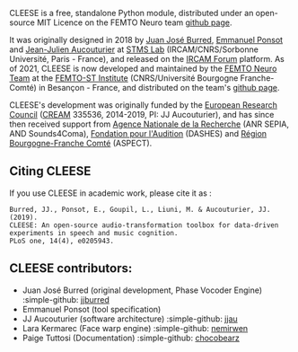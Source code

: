 CLEESE is a free, standalone Python module, distributed under an open-source MIT Licence on the FEMTO Neuro team [github page](https://github.com/neuro-team-femto/cleese). 

It was originally designed in 2018 by [Juan José Burred](https://www.jjburred.com), [Emmanuel Ponsot](https://www.stms-lab.fr/person/emmanuel-ponsot) and [Jean-Julien Aucouturier](https://www.femto-st.fr/fr/personnel-femto/jeanaucouturier) at [STMS Lab](https://www.stms-lab.fr) (IRCAM/CNRS/Sorbonne Université, Paris - France), and released on the [IRCAM Forum](https://forum.ircam.fr/) platform. As of 2021, CLEESE is now developed and maintained by the [FEMTO Neuro Team](https://neuro-team-femto.github.io/) at the [FEMTO-ST Institute](https://www.femto-st.fr/) (CNRS/Université Bourgogne Franche-Comté) in Besançon - France, and distributed on the team's [github page](https://github.com/neuro-team-femto/cleese). 

CLEESE's development was originally funded by the [European Research Council](https://erc.europa.eu) ([CREAM](https://neuro-team-femto.github.io/cream/) 335536, 2014-2019, PI: JJ Aucouturier), and has since then received support from [Agence Nationale de la Recherche](https://anr.fr/) (ANR SEPIA, AND Sounds4Coma), [Fondation pour l'Audition](https://www.fondationpourlaudition.org) (DASHES) and [Région Bourgogne-Franche Comté](https://www.bourgognefranchecomte.fr/) (ASPECT). 

## Citing CLEESE

If you use CLEESE in academic work, please cite it as : 

```
Burred, JJ., Ponsot, E., Goupil, L., Liuni, M. & Aucouturier, JJ. (2019).
CLEESE: An open-source audio-transformation toolbox for data-driven experiments in speech and music cognition. 
PLoS one, 14(4), e0205943.
```


## CLEESE contributors: 
* Juan José Burred (original development, Phase Vocoder Engine) :simple-github: [jjburred](https://github.com/jjburred)
* Emmanuel Ponsot (tool specification) 
* JJ Aucouturier (software architecture) :simple-github: [jjau](https://github.com/jjau)
* Lara Kermarec (Face warp engine) :simple-github: [nemirwen](https://github.com/nemirwen)
* Paige Tuttosi (Documentation) :simple-github: [chocobearz](https://github.com/chocobearz)

